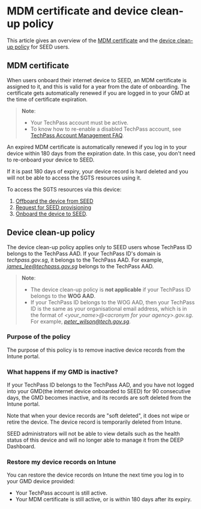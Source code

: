 # MDM certificate and device clean-up policy

This article gives an overview of the [MDM certificate](#mdm-certificate) and the [device clean-up policy](#device-clean-up-policy) for SEED users.

## MDM certificate

When users onboard their internet device to SEED, an MDM certificate is assigned to it, and this is valid for a year from the date of onboarding. The certificate gets automatically renewed if you are logged in to your GMD at the time of certificate expiration.

>**Note**:
>- Your TechPass account must be active.
>- To know how to re-enable a disabled TechPass account, see [TechPass Account Management FAQ](https://docs.developer.tech.gov.sg/docs/techpass-user-guide/support/account).

An expired MDM certificate is automatically renewed if you log in to your device within 180 days from the expiration date. In this case, you don't need to re-onboard your device to SEED.

If it is past 180 days of expiry, your device record is hard deleted and you will not be able to access the SGTS resources using it.

To access the SGTS resources via this device:

1. [Offboard the device from SEED](https://docs.developer.tech.gov.sg/docs/security-suite-for-engineering-endpoint-devices/offboard-device/offboard-device-from-seed)
2. [Request for SEED provisioning](https://docs.developer.tech.gov.sg/docs/security-suite-for-engineering-endpoint-devices/prerequisites-for-onboarding)
3. [Onboard the device to SEED](https://docs.developer.tech.gov.sg/docs/security-suite-for-engineering-endpoint-devices/onboard-device/onboard-device-to-seed).


## Device clean-up policy

The device clean-up policy applies only to SEED users whose TechPass ID belongs to the TechPass AAD. If your TechPass ID's domain is *techpass.gov.sg*, it belongs to the TechPass AAD. For example, *james_lee@techpass.gov.sg* belongs to the TechPass AAD.

>**Note**:
>- The device clean-up policy is **not applicable** if your TechPass ID belongs to the **WOG AAD**.
>- If your TechPass ID belongs to the WOG AAD, then your TechPass ID is the same as your organisational email address, which is in the format of *\<your_name\>@\<acronym for your agency\>.gov.sg*. For example, *peter_wilson@tech.gov.sg*.

### Purpose of the policy

The purpose of this policy is to remove inactive device records from the Intune portal.

### What happens if my GMD is inactive?

If your TechPass ID belongs to the TechPass AAD, and you have not logged into your GMD(the internet device onboarded to SEED) for 90 consecutive days, the GMD becomes inactive, and its records are soft deleted from the Intune portal.

Note that when your device records are "soft deleted", it does not wipe or retire the device. The device record is temporarily deleted from Intune.

SEED administrators will not be able to view details such as the health status of this device and will no longer able to manage it from the DEEP Dashboard.

### Restore my device records on Intune

You can restore the device records on Intune the next time you log in to your GMD device provided:

-	Your TechPass account is still active.
-	Your MDM certificate is still active, or is within 180 days after its expiry.
